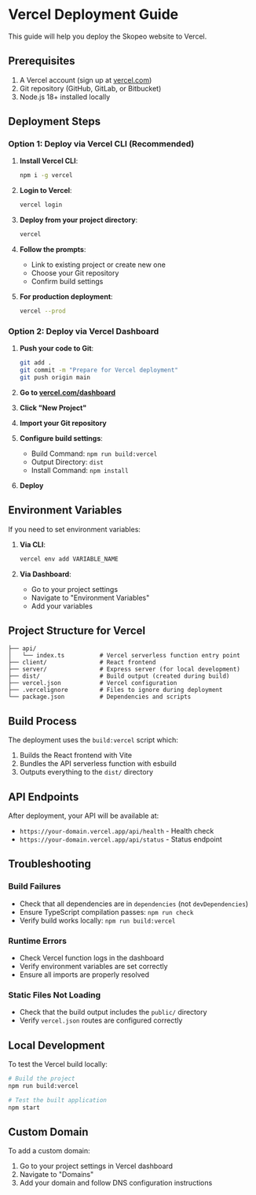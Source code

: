 # Vercel Deployment Guide

This guide will help you deploy the Skopeo website to Vercel.

## Prerequisites

1. A Vercel account (sign up at [vercel.com](https://vercel.com))
2. Git repository (GitHub, GitLab, or Bitbucket)
3. Node.js 18+ installed locally

## Deployment Steps

### Option 1: Deploy via Vercel CLI (Recommended)

1. **Install Vercel CLI**:
   ```bash
   npm i -g vercel
   ```

2. **Login to Vercel**:
   ```bash
   vercel login
   ```

3. **Deploy from your project directory**:
   ```bash
   vercel
   ```

4. **Follow the prompts**:
   - Link to existing project or create new one
   - Choose your Git repository
   - Confirm build settings

5. **For production deployment**:
   ```bash
   vercel --prod
   ```

### Option 2: Deploy via Vercel Dashboard

1. **Push your code to Git**:
   ```bash
   git add .
   git commit -m "Prepare for Vercel deployment"
   git push origin main
   ```

2. **Go to [vercel.com/dashboard](https://vercel.com/dashboard)**

3. **Click "New Project"**

4. **Import your Git repository**

5. **Configure build settings**:
   - Build Command: `npm run build:vercel`
   - Output Directory: `dist`
   - Install Command: `npm install`

6. **Deploy**

## Environment Variables

If you need to set environment variables:

1. **Via CLI**:
   ```bash
   vercel env add VARIABLE_NAME
   ```

2. **Via Dashboard**:
   - Go to your project settings
   - Navigate to "Environment Variables"
   - Add your variables

## Project Structure for Vercel

```
├── api/
│   └── index.ts          # Vercel serverless function entry point
├── client/               # React frontend
├── server/               # Express server (for local development)
├── dist/                 # Build output (created during build)
├── vercel.json           # Vercel configuration
├── .vercelignore         # Files to ignore during deployment
└── package.json          # Dependencies and scripts
```

## Build Process

The deployment uses the `build:vercel` script which:
1. Builds the React frontend with Vite
2. Bundles the API serverless function with esbuild
3. Outputs everything to the `dist/` directory

## API Endpoints

After deployment, your API will be available at:
- `https://your-domain.vercel.app/api/health` - Health check
- `https://your-domain.vercel.app/api/status` - Status endpoint

## Troubleshooting

### Build Failures
- Check that all dependencies are in `dependencies` (not `devDependencies`)
- Ensure TypeScript compilation passes: `npm run check`
- Verify build works locally: `npm run build:vercel`

### Runtime Errors
- Check Vercel function logs in the dashboard
- Verify environment variables are set correctly
- Ensure all imports are properly resolved

### Static Files Not Loading
- Check that the build output includes the `public/` directory
- Verify `vercel.json` routes are configured correctly

## Local Development

To test the Vercel build locally:

```bash
# Build the project
npm run build:vercel

# Test the built application
npm start
```

## Custom Domain

To add a custom domain:
1. Go to your project settings in Vercel dashboard
2. Navigate to "Domains"
3. Add your domain and follow DNS configuration instructions
